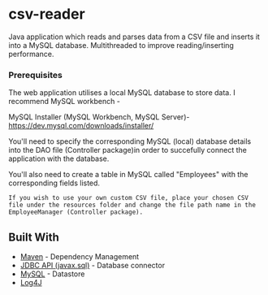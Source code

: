 # csv-reader

Java application which reads and parses data from a CSV file and inserts it into a MySQL database. Multithreaded to improve reading/inserting performance.

### Prerequisites

The web application utilises a local MySQL database to store data. I recommend MySQL workbench -

MySQL Installer (MySQL Workbench, MySQL Server)- https://dev.mysql.com/downloads/installer/

You'll need to specify the corresponding MySQL (local) database details into the DAO file (Controller package)in order to succefully connect the application with the database.

You'll also need to create a table in MySQL called "Employees" with the corresponding fields listed.

``
If you wish to use your own custom CSV file, place your chosen CSV file under the resources folder and change the file path name in the EmployeeManager (Controller package).
``

## Built With
* [Maven](https://maven.apache.org/) - Dependency Management
* [JDBC API (javax.sql)](https://docs.oracle.com/javase/8/docs/technotes/guides/jdbc/) - Database connector
* [MySQL](https://dev.mysql.com/downloads/installer/) - Datastore
* [Log4J](https://mvnrepository.com/artifact/log4j/log4j) 
